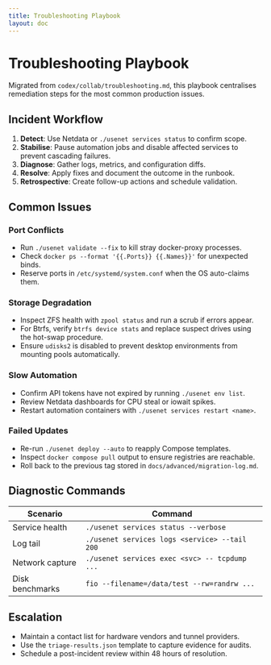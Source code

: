 ```yaml
---
title: Troubleshooting Playbook
layout: doc
---
```


# Troubleshooting Playbook

Migrated from `codex/collab/troubleshooting.md`, this playbook centralises
remediation steps for the most common production issues.

## Incident Workflow

1. **Detect**: Use Netdata or `./usenet services status` to confirm scope.
2. **Stabilise**: Pause automation jobs and disable affected services to
   prevent cascading failures.
3. **Diagnose**: Gather logs, metrics, and configuration diffs.
4. **Resolve**: Apply fixes and document the outcome in the runbook.
5. **Retrospective**: Create follow-up actions and schedule validation.

## Common Issues

### Port Conflicts

- Run `./usenet validate --fix` to kill stray docker-proxy processes.
- Check `docker ps --format '{{.Ports}} {{.Names}}'` for unexpected binds.
- Reserve ports in `/etc/systemd/system.conf` when the OS auto-claims them.

### Storage Degradation

- Inspect ZFS health with `zpool status` and run a scrub if errors appear.
- For Btrfs, verify `btrfs device stats` and replace suspect drives using
  the hot-swap procedure.
- Ensure `udisks2` is disabled to prevent desktop environments from
  mounting pools automatically.

### Slow Automation

- Confirm API tokens have not expired by running `./usenet env list`.
- Review Netdata dashboards for CPU steal or iowait spikes.
- Restart automation containers with `./usenet services restart <name>`.

### Failed Updates

- Re-run `./usenet deploy --auto` to reapply Compose templates.
- Inspect `docker compose pull` output to ensure registries are reachable.
- Roll back to the previous tag stored in `docs/advanced/migration-log.md`.

## Diagnostic Commands

| Scenario            | Command                                        |
|---------------------|------------------------------------------------|
| Service health      | `./usenet services status --verbose`           |
| Log tail            | `./usenet services logs <service> --tail 200`  |
| Network capture     | `./usenet services exec <svc> -- tcpdump ...`  |
| Disk benchmarks     | `fio --filename=/data/test --rw=randrw ...`    |

## Escalation

- Maintain a contact list for hardware vendors and tunnel providers.
- Use the `triage-results.json` template to capture evidence for audits.
- Schedule a post-incident review within 48 hours of resolution.
